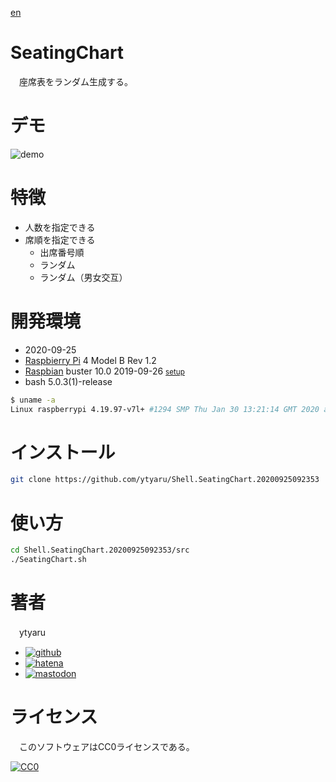 [en](./README.md)

# SeatingChart

　座席表をランダム生成する。

# デモ

![demo](https://github.com/ytyaru/Shell.SeatingChart.20200925092353/blob/master/demo/demo.png?raw=true)

# 特徴

* 人数を指定できる
* 席順を指定できる
    * 出席番号順
    * ランダム
    * ランダム（男女交互）

# 開発環境

* <time datetime="2020-09-25T09:23:46+0900">2020-09-25</time>
* [Raspbierry Pi](https://ja.wikipedia.org/wiki/Raspberry_Pi) 4 Model B Rev 1.2
* [Raspbian](https://ja.wikipedia.org/wiki/Raspbian) buster 10.0 2019-09-26 <small>[setup](http://ytyaru.hatenablog.com/entry/2019/12/25/222222)</small>
* bash 5.0.3(1)-release

```sh
$ uname -a
Linux raspberrypi 4.19.97-v7l+ #1294 SMP Thu Jan 30 13:21:14 GMT 2020 armv7l GNU/Linux
```

# インストール

```sh
git clone https://github.com/ytyaru/Shell.SeatingChart.20200925092353
```

# 使い方

```sh
cd Shell.SeatingChart.20200925092353/src
./SeatingChart.sh
```

# 著者

　ytyaru

* [![github](http://www.google.com/s2/favicons?domain=github.com)](https://github.com/ytyaru "github")
* [![hatena](http://www.google.com/s2/favicons?domain=www.hatena.ne.jp)](http://ytyaru.hatenablog.com/ytyaru "hatena")
* [![mastodon](http://www.google.com/s2/favicons?domain=mstdn.jp)](https://mstdn.jp/web/accounts/233143 "mastdon")

# ライセンス

　このソフトウェアはCC0ライセンスである。

[![CC0](http://i.creativecommons.org/p/zero/1.0/88x31.png "CC0")](http://creativecommons.org/publicdomain/zero/1.0/deed.ja)

